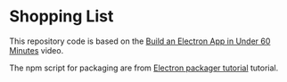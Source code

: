 # Shopping List

This repository code is based on the
[Build an Electron App in Under 60 Minutes](https://www.youtube.com/watch?v=kN1Czs0m1SU)
video.

The npm script for packaging are from
[Electron packager tutorial](https://www.christianengvall.se/electron-packager-tutorial/)
tutorial.
